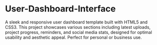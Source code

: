 # User-Dashboard-Interface
A sleek and responsive user dashboard template built with HTML5 and CSS3. This project showcases various sections including latest uploads, project progress, reminders, and social media stats, designed for optimal usability and aesthetic appeal. Perfect for personal or business use.
